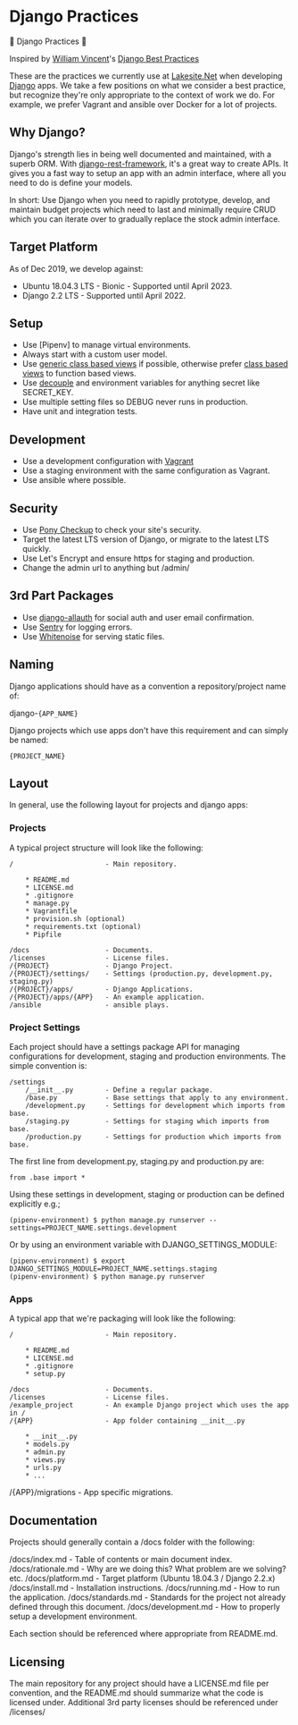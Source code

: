 # Django Practices #

🎯 Django Practices 🎯

Inspired by [William Vincent](https://wsvincent.com/about/)'s 
[Django Best Practices](https://wsvincent.com/django-best-practices/)

These are the practices we currently use at 
[Lakesite.Net](https://lakesite.net/) when developing 
[Django](https://www.djangoproject.com/) apps.  We take a few positions on what
we consider a best practice, but recognize they're only appropriate to the 
context of work we do.  For example, we prefer Vagrant and ansible over Docker
for a lot of projects.

## Why Django? ##

Django's strength lies in being well documented and maintained, with a superb 
ORM.  With [django-rest-framework](https://www.django-rest-framework.org/), it's 
a great way to create APIs.  It gives you a fast way to setup an app with an 
admin interface, where all you need to do is define your models.

In short: Use Django when you need to rapidly prototype, develop, and maintain
budget projects which need to last and minimally require CRUD which you can
iterate over to gradually replace the stock admin interface.

## Target Platform ##

As of Dec 2019, we develop against:

* Ubuntu 18.04.3 LTS - Bionic - Supported until April 2023.
* Django 2.2 LTS - Supported until April 2022.

## Setup ##

* Use [Pipenv] to manage virtual environments.
* Always start with a custom user model.
* Use [generic class based views](https://docs.djangoproject.com/en/dev/topics/class-based-views/generic-display/) if possible, otherwise prefer [class based views](https://docs.djangoproject.com/en/dev/topics/class-based-views/) to function based views.
* Use [decouple](https://github.com/henriquebastos/python-decouple) and environment variables for anything secret like SECRET_KEY.
* Use multiple setting files so DEBUG never runs in production.
* Have unit and integration tests.

## Development ##

* Use a development configuration with [Vagrant](https://vagrantup.com/)
* Use a staging environment with the same configuration as Vagrant.
* Use ansible where possible.

## Security ##

* Use [Pony Checkup](https://www.ponycheckup.com/) to check your site's security.
* Target the latest LTS version of Django, or migrate to the latest LTS quickly.
* Use Let's Encrypt and ensure https for staging and production.
* Change the admin url to anything but /admin/

## 3rd Part Packages ##

* Use [django-allauth](https://github.com/pennersr/django-allauth) for social auth and user email confirmation.
* Use [Sentry](https://sentry.io/welcome/) for logging errors.
* Use [Whitenoise](https://whitenoise.readthedocs.io/) for serving static files.

## Naming ##

Django applications should have as a convention a repository/project name of:

django-```{APP_NAME}```

Django projects which use apps don't have this requirement and can simply be
named:

```{PROJECT_NAME}```

## Layout ##

In general, use the following layout for projects and django apps:

### Projects ###

A typical project structure will look like the following:

```
/                       - Main repository.

    * README.md 
    * LICENSE.md
    * .gitignore 
    * manage.py 
    * Vagrantfile
    * provision.sh (optional)
    * requirements.txt (optional)
    * Pipfile

/docs                   - Documents.
/licenses               - License files.
/{PROJECT}              - Django Project.
/{PROJECT}/settings/    - Settings (production.py, development.py, staging.py)
/{PROJECT}/apps/        - Django Applications.
/{PROJECT}/apps/{APP}   - An example application.
/ansible                - ansible plays.
```

### Project Settings ###

Each project should have a settings package API for managing configurations for
development, staging and production environments.  The simple convention is:

```
/settings
    /__init__.py        - Define a regular package.
    /base.py            - Base settings that apply to any environment.
    /development.py     - Settings for development which imports from base.
    /staging.py         - Settings for staging which imports from base.
    /production.py      - Settings for production which imports from base.
```

The first line from development.py, staging.py and production.py are:

```from .base import *```

Using these settings in development, staging or production can be defined 
explicitly e.g.;

```
(pipenv-environment) $ python manage.py runserver --settings=PROJECT_NAME.settings.development
```

Or by using an environment variable with DJANGO_SETTINGS_MODULE:

```
(pipenv-environment) $ export DJANGO_SETTINGS_MODULE=PROJECT_NAME.settings.staging
(pipenv-environment) $ python manage.py runserver
```

### Apps ###

A typical app that we're packaging will look like the following:

```
/                       - Main repository.

    * README.md
    * LICENSE.md
    * .gitignore 
    * setup.py

/docs                   - Documents.
/licenses               - License files.
/example_project        - An example Django project which uses the app in /
/{APP}                  - App folder containing __init__.py

    * __init__.py
    * models.py
    * admin.py
    * views.py
    * urls.py
    * ...
```

/{APP}/migrations       - App specific migrations.

## Documentation ##

Projects should generally contain a /docs folder with the following:

/docs/index.md          - Table of contents or main document index.
/docs/rationale.md      - Why are we doing this?  What problem are we solving? etc.
/docs/platform.md       - Target platform (Ubuntu 18.04.3 / Django 2.2.x)
/docs/install.md        - Installation instructions.
/docs/running.md        - How to run the application.
/docs/standards.md      - Standards for the project not already defined through this document.
/docs/development.md    - How to properly setup a development environment.

Each section should be referenced where appropriate from README.md.

## Licensing ##

The main repository for any project should have a LICENSE.md file per convention,
and the README.md should summarize what the code is licensed under.  Additional
3rd party licenses should be referenced under /licenses/